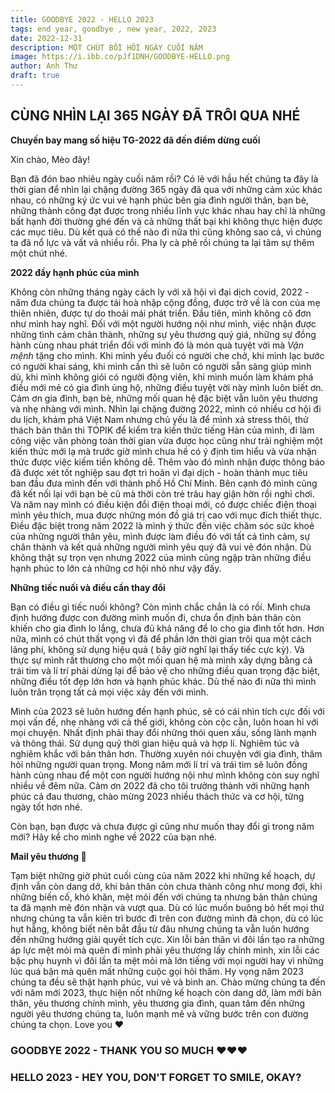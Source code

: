 ```yaml
---
title: GOODBYE 2022 - HELLO 2023
tags: end year, goodbye , new year, 2022, 2023
date: 2022-12-31
description: MỘT CHÚT BỒI HỒI NGÀY CUỐI NĂM
image: https://i.ibb.co/pJf1DNH/GOODBYE-HELLO.png
author: Anh Thư
draft: true
---
```


## CÙNG NHÌN LẠI 365 NGÀY ĐÃ TRÔI QUA NHÉ 

**Chuyến bay mang số hiệu TG-2022 đã đến điểm dừng cuối**

Xin chào, Mèo đây!

Bạn đã đón bao nhiêu ngày cuối năm rồi? Có lẽ với hầu hết chúng ta đây là thời gian để nhìn lại chặng đường 365 ngày đã qua với những cảm xúc khác nhau, có những ký ức vui vẻ hạnh phúc bên gia đình người thân, bạn bè, những thành công đạt được trong nhiều lĩnh vực khác nhau hay chỉ là những bất hạnh đời thường ghé đến và cả những thất bại khi không thực hiện được các mục tiêu. Dù kết quả có thế nào đi nữa thì cũng không sao cả, vì chúng ta đã nổ lực và vất vả nhiều rồi. Pha ly cà phê rồi chúng ta lại tâm sự thêm một chút nhé. 

**2022 đầy hạnh phúc của mình**

Không còn những tháng ngày cách ly với xã hội vì đại dịch covid, 2022 - năm đưa chúng ta được tái hoà nhập cộng đồng, được trở về là con của mẹ thiên nhiên, được tự do thoải mái phát triển. Đầu tiên, mình không cô đơn như mình hay nghĩ. Đối với một người hướng nội như mình, việc nhận được những tình cảm chân thành, những sự yêu thương quý giá, những sự đồng hành cùng nhau phát triển đối với mình đó là món quà tuyệt vời mà _Vận mệnh_ tặng cho mình. Khi mình yếu đuối có người che chở, khi mình lạc bước có người khai sáng, khi mình cần thì sẽ luôn có người sẵn sàng giúp mình dù, khi mình không giỏi có người động viên, khi mình muốn làm khám phá điều mới mẻ có gia đình ủng hộ, những điều tuyệt vời này mình luôn biết ơn. Cảm ơn gia đình, bạn bè, những mối quan hệ đặc biệt vẫn luôn yêu thương và nhẹ nhàng với mình. Nhìn lại chặng đường 2022, mình có nhiều cơ hội đi du lịch, khám phá Việt Nam nhưng chủ yếu là để mình xả stress thôi, thử thách bản thân thi TOPIK để kiểm tra kiến thức tiếng Hàn của mình, đi làm công việc văn phòng toàn thời gian vừa được học cũng như trải nghiệm một kiến thức mới lạ mà trước giờ mình chưa hề có ý định tìm hiểu và vừa nhận thức được việc kiếm tiền không dễ. Thêm vào đó mình nhận được thông báo đã được xét tốt nghiệp sau đợt trì hoãn vì đại dịch - hoàn thành mục tiêu ban đầu đưa mình đến với thành phố Hồ Chí Minh. Bên cạnh đó mình cũng đã kết nối lại với bạn bè cũ mà thời còn trẻ trâu hay giận hờn rồi nghỉ chơi. Và năm nay mình có điều kiện đổi điện thoại mới, có được chiếc điện thoại mình yêu thích, mua được những món đồ giá trị cao với mục đích thiết thực. Điều đặc biệt trong năm 2022 là mình ý thức đến việc chăm sóc sức khoẻ của những người thân yêu, mình được làm điều đó với tất cả tình cảm, sự chân thành và kết quả những người mình yêu quý đã vui vẻ đón nhận. Dù không thật sự trọn vẹn nhưng 2022 của mình cũng ngập tràn những điều hạnh phúc to lớn cả những cơ hội nhỏ như vậy đấy. 


**Những tiếc nuối và điều cần thay đổi**

Bạn có điều gì tiếc nuối không? Còn mình chắc chắn là có rồi. Mình chưa định hướng được con đường mình muốn đi, chưa ổn định bản thân còn khiến cho gia đình lo lắng, chưa đủ khả năng để lo cho gia đình tốt hơn. Hơn nữa, mình có chút thất vọng vì đã để phần lớn thời gian trôi qua một cách lãng phí, không sử dụng hiệu quả ( bây giờ nghĩ lại thấy  tiếc cực kỳ). Và thực sự mình rất thương cho một mối quan hệ mà mình xây dựng bằng cả trái tim và lí trí phải dừng lại để bảo vệ cho những điều quan trọng đặc biệt, những điều tốt đẹp lớn hơn và hạnh phúc khác. Dù thế nào đi nữa thì mình luôn trân trọng tất cả mọi việc xảy đến với mình.

Mình của 2023 sẽ luôn hướng đến hạnh phúc, sẽ có cái nhìn tích cực đối với mọi vấn đề, nhẹ nhàng với cả thế giới, không còn cộc cằn, luôn hoan hỉ với mọi chuyện. Nhất định phải thay đổi những thói quen xấu, sống lành mạnh và thông thái. Sử dụng quỹ thời gian hiệu quả và hợp lí. Nghiêm túc và nghiêm khắc với bản thân hơn. Thường xuyên nói chuyện với gia đình, thăm hỏi những người quan trọng. Mong năm mới lí trí và trái tim sẽ luôn đồng hành cùng nhau để một con người hướng nội như mình không còn suy nghĩ nhiều về đêm nữa.  Cảm ơn 2022 đã cho tôi trưởng thành với những hạnh phúc cả đau thương, chào mừng 2023 nhiều thách thức và cơ hội, từng ngày tốt hơn nhé.

Còn bạn, bạn được và chưa được gì cũng như muốn thay đổi gì trong năm mới? Hãy kể cho mình nghe về 2022 của bạn nhé.

**Mail yêu thương 💌**

Tạm biệt những giờ phút cuối cùng của năm 2022 khi những kế hoạch, dự định vẫn còn dang dở, khi bản thân còn chưa thành công như mong đợi, khi những biến cố, khó khăn, mệt mỏi đến với chúng ta nhưng bản thân chúng ta đã mạnh mẽ đón nhận và vượt qua. Dù có lúc muốn buông bỏ hết mọi thứ nhưng chúng ta vẫn kiên trì bước đi trên con đường mình đã chọn, dù có lúc hụt hẫng, không biết nên bắt đầu từ đâu nhưng chúng ta vẫn luôn hướng đến những hướng giải quyết tích cực. Xin lỗi bản thân vì đôi lần tạo ra những áp lực mệt mỏi mà quên đi mình phải yêu thương lấy chính mình, xin lỗi các bậc phụ huynh vì đôi lần ta mệt mỏi mà lớn tiếng với mọi người hay vì những lúc quá bận mà quên mất những cuộc gọi hỏi thăm. Hy vọng năm 2023 chúng ta đều sẽ thật hạnh phúc, vui vẻ và bình an. Chào mừng chúng ta đến với năm mới 2023, thực hiện nốt những kế hoạch còn dang dở, làm mới bản thân, yêu thương chính mình, yêu thương gia đình, quan tâm đến những người yêu thương chúng ta, luôn mạnh mẽ và vững bước trên con đường chúng ta chọn. Love you ❤️

### GOODBYE 2022 - THANK YOU SO MUCH  ❤️❤️❤️
### HELLO 2023 - HEY YOU, DON'T FORGET TO SMILE, OKAY?

